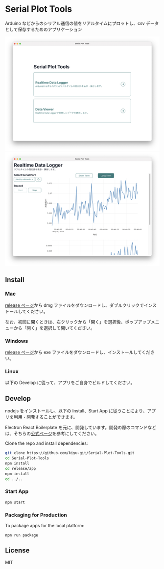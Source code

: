 # Serial Plot Tools

Arduino などからのシリアル通信の値をリアルタイムにプロットし、csv データとして保存するためのアプリケーション

![](./_img/SerialPlotTool.png)
![](./_img/RealtimeDataLogger.png)

## Install

### Mac

[release ページ](https://github.com/kiyu-git/Serial-Plot-Tools/releases/)から dmg ファイルをダウンロードし、ダブルクリックでインストールしてください。

なお、初回に開くときは、右クリックから「開く」を選択後、ポップアップメニューから「開く」を選択して開いてください。

### Windows

[release ページ](https://github.com/kiyu-git/Serial-Plot-Tools/releases/)から exe ファイルをダウンロードし、インストールしてください。

### Linux

以下の Develop に従って、アプリをご自身でビルドしてください。

## Develop

nodejs をインストールし、以下の Install、Start App に従うことにより、アプリを利用・開発することができます。

Electron React Boilerplate を元に、開発しています。開発の際のコマンドなどは、そちらの[公式ページ](https://electron-react-boilerplate.js.org)を参考にしてください。

Clone the repo and install dependencies:

```bash
git clone https://github.com/kiyu-git/Serial-Plot-Tools.git
cd Serial-Plot-Tools
npm install
cd release/app
npm install
cd ../..
```

### Start App

```bash
npm start
```

### Packaging for Production

To package apps for the local platform:

```bash
npm run package
```

## License

MIT
